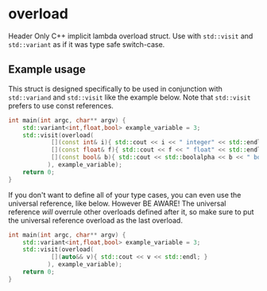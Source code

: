 # overload
Header Only C++ implicit lambda overload struct. Use with `std::visit` and `std::variant` 
as if it was type safe switch-case. 

## Example usage
This struct is designed specifically to be used in conjunction with `std::variand` and 
`std::visit` like the example below. Note that `std::visit` prefers to use const references.
```c++
int main(int argc, char** argv) {
    std::variant<int,float,bool> example_variable = 3;
    std::visit(overload(
            [](const int& i){ std::cout << i << " integer" << std::endl; },
            [](const float& f){ std::cout << f << " float" << std::endl; },
            [](const bool& b){ std::cout << std::boolalpha << b << " bool" << std::endl; }
           ), example_variable);
    return 0;
}
```
If you don't want to define all of your type cases, you can even use the universal reference, like below. However
BE AWARE! The universal reference _will_ overrule other overloads defined after it, so make sure to put the universal 
reference overload as the last overload.
```c++
int main(int argc, char** argv) {
    std::variant<int,float,bool> example_variable = 3;
    std::visit(overload(
            [](auto&& v){ std::cout << v << std::endl; }
           ), example_variable);
    return 0;
}
```
